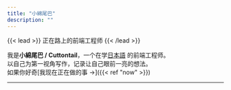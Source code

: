 ```yaml
---
title: "小綿尾巴"
description: ""
---
```


{{< lead >}} 正在路上的前端工程师 {{< /lead >}}

我是**小綿尾巴 / Cuttontail**，一个在学[日本語](https://nihongo.cuttontail.blog/) 的前端工程师。  
以自己为第一视角写作，记录让自己眼前一亮的想法。  
如果你好奇[我现在正在做的事 →]({{< ref "now" >}})

---